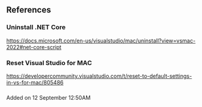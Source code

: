 ## References

### Uninstall .NET Core 
https://docs.microsoft.com/en-us/visualstudio/mac/uninstall?view=vsmac-2022#net-core-script

### Reset Visual Studio for MAC
https://developercommunity.visualstudio.com/t/reset-to-default-settings-in-vs-for-mac/805486

###

Added on 12 September 12:50AM